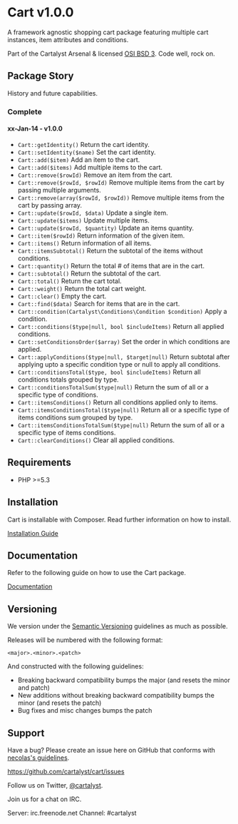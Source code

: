 # Cart v1.0.0

A framework agnostic shopping cart package featuring multiple cart instances, item attributes and conditions.

Part of the Cartalyst Arsenal & licensed [OSI BSD 3](license.txt). Code well, rock on.

## Package Story

History and future capabilities.

### Complete

#### xx-Jan-14 - v1.0.0

- ```Cart::getIdentity()``` Return the cart identity.
- ```Cart::setIdentity($name)``` Set the cart identity.
- ```Cart::add($item)``` Add an item to the cart.
- ```Cart::add($items)``` Add multiple items to the cart.
- ```Cart::remove($rowId)``` Remove an item from the cart.
- ```Cart::remove($rowId, $rowId)``` Remove multiple items from the cart by passing multiple arguments.
- ```Cart::remove(array($rowId, $rowId))``` Remove multiple items from the cart by passing array.
- ```Cart::update($rowId, $data)``` Update a single item.
- ```Cart::update($items)``` Update multiple items.
- ```Cart::update($rowId, $quantity)``` Update an items quantity.
- ```Cart::item($rowId)``` Return information of the given item.
- ```Cart::items()``` Return information of all items.
- ```Cart::itemsSubtotal()``` Return the subtotal of the items without conditions.
- ```Cart::quantity()``` Return the total # of items that are in the cart.
- ```Cart::subtotal()``` Return the subtotal of the cart.
- ```Cart::total()``` Return the cart total.
- ```Cart::weight()``` Return the total cart weight.
- ```Cart::clear()``` Empty the cart.
- ```Cart::find($data)``` Search for items that are in the cart.
- ```Cart::condition(Cartalyst\Conditions\Condition $condition)``` Apply a condition.
- ```Cart::conditions($type|null, bool $includeItems)``` Return all applied conditions.
- ```Cart::setConditionsOrder($array)``` Set the order in which conditions are applied.
- ```Cart::applyConditions($type|null, $target|null)``` Return subtotal after applying upto a specific condition type or null to apply all conditions.
- ```Cart::conditionsTotal($type, bool $includeItems)``` Return all conditions totals grouped by type.
- ```Cart::conditionsTotalSum($type|null)``` Return the sum of all or a specific type of conditions.
- ```Cart::itemsConditions()``` Return all conditions applied only to items.
- ```Cart::itemsConditionsTotal($type|null)``` Return all or a specific type of items conditions sum grouped by type.
- ```Cart::itemsConditionsTotalSum($type|null)``` Return the sum of all or a specific type of items conditions.
- ```Cart::clearConditions()``` Clear all applied conditions.

## Requirements

- PHP >=5.3

## Installation

Cart is installable with Composer. Read further information on how to install.

[Installation Guide](http://cartalyst.com/manual/cart/introduction/installation)

## Documentation

Refer to the following guide on how to use the Cart package.

[Documentation](http://cartalyst.com/manual/cart)

## Versioning

We version under the [Semantic Versioning](http://semver.org/) guidelines as much as possible.

Releases will be numbered with the following format:

`<major>.<minor>.<patch>`

And constructed with the following guidelines:

* Breaking backward compatibility bumps the major (and resets the minor and patch)
* New additions without breaking backward compatibility bumps the minor (and resets the patch)
* Bug fixes and misc changes bumps the patch

## Support

Have a bug? Please create an issue here on GitHub that conforms with [necolas's guidelines](https://github.com/necolas/issue-guidelines).

https://github.com/cartalyst/cart/issues

Follow us on Twitter, [@cartalyst](http://twitter.com/cartalyst).

Join us for a chat on IRC.

Server: irc.freenode.net
Channel: #cartalyst
